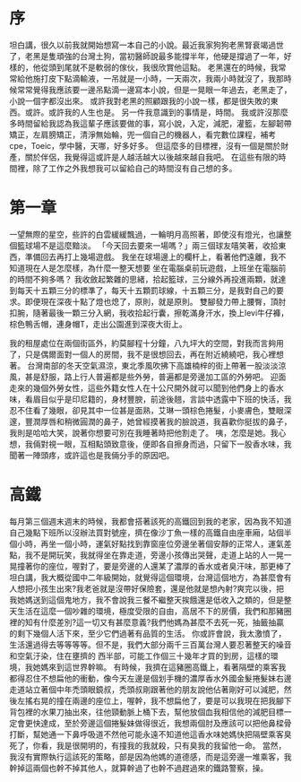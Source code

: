 # 序
坦白講，很久以前我就開始想寫一本自己的小說。最近我家狗狗老黑腎衰竭過世了，老黑是隻頑強的台灣土狗，當初醫師說最多能撐半年，他硬是撐過了一年，好樣的，他從頭到尾就不是軟弱的傢伙，我很欣賞他這點。
老黑還在的時候，我常常給他施打皮下點滴輸液，一吊就是一小時，一天兩次，我兩小時就沒了，我那時候常常覺得我應該要一邊吊點滴一邊寫本小說，但是一晃眼一年過去，老黑走了，小說一個字都沒出來。
或許我對老黑的照顧跟我的小說一樣，都是很失敗的東西。或許。或許我的人生也是。
另一件我意識到的事情是，時間。
我或許沒那麼多時間留給我認為我這輩子應該要做的事，寫小說，入定，減肥，灌籃，左腳韌帶矯正，左肩膀矯正，清淨無始輪，兜一個自己的機器人，看完數位課程，補考cpe，Toeic，學中醫，天哪，好多好多。
但這麼多的目標裡，沒有一個是關於財產，關於伴侶，我覺得這或許是人越活越大以後越來越自我吧。
在這些有限的時間裡，除了工作之外我想我可以留給自己的時間沒有自己想的多。
# 第一章
一望無際的星空，些許的白雲緩緩飄過，一輪明月高照著，即使沒有燈光，也讓整個籃球場不是這麼黯淡。
「今天回去要來一場嗎？」兩三個球友嘻笑著，收拾東西，準備回去再打上幾場遊戲。
我坐在球場邊上的欄杆上，看著他們遠離，我不知道現在人是怎麼樣，為什麼一整天想要
坐在電腦桌前玩遊戲，上班坐在電腦前的時間不夠多嗎？
  我收斂起繁雜的思緒，拾起籃球，三分線外再投進兩顆，就達到每天十五顆三分的標準了，每天十五顆罰球線，十五顆三分，是我對自己的要求。即便現在深夜十點了燈也熄了，原則，就是原則。
  雙腳發力帶上腰臀，頂肘扣腕，隨著最後一顆三分入網，我收拾起行囊，擦乾滿身汗水，換上levi牛仔褲，棕色鴨舌帽，連身帽T，走出公園進到深夜大街上。
  
  我的租屋處位在兩個街區外，約莫腳程十分鐘，八九坪大的空間，對我而言夠用了，只是偶爾面對一個人的房間，我不是很想回去，再在附近繞繞吧，我心裡想著。
  台灣南部的冬天空氣濕涼，東北季風吹拂下高雄楠梓的街上帶著一股淡淡涼風，甚是舒服，路上行人普遍都是些外勞，普遍都是旁邊加工區的外勞吧。
   迎面走來的幾個外勞女性，這些外籍女性人在十公尺開外就可以聞到他們身上的香水味，看眉目似乎是印尼籍的，身材豐腴，前途後翹，言談中透露中下班的快活，我忍不住看了幾眼，卻見其中一位甚是面熟，艾琳一頭棕色捲髮，小麥膚色，雙眼深邃，豐潤厚唇和稍微圓潤的鼻子，她曾經摸著我的臉說道，我喜歡你挺拔的鼻子，我則是哈哈大笑，說著你想要可別在我睡著時把他割走了。
   咦，怎麼是她。我心想，我倆對視一眼，互相點頭致意後，便即各自擦身而過，只留下一股香水味，我聞著一陣頭疼，或許這也是我倆分手的原因吧。
  
# 高鐵
  每月第三個週末週末的時候，我都會搭著該死的高鐵回到我的老家，因為我不知道自己幾點下班所以沒辦法買對號座，擠在像沙丁魚一樣的高鐵自由座車廂，站個半個小時，再坐一個小時，運氣好點找到靠窗座位旁邊坐著個安靜的正常人，運氣差點，我不是開玩笑，我就得坐在靠走道，旁邊小孩傳出哭聲，走道上站的人一晃一晃撞著你的座位，喔對了，要是旁邊的人還某了濃厚的香水或者臭汗味，那更棒了
  坦白講，我大概從國中二年級開始，就覺得這個環境，台灣這個地方，為甚麼會有人想把小孩生出來?我老爸就是沒帶好保險套，還是他就是想內射?爽完以後，把我她媽送到這個鬼地方，我不會說我三餐不繼整天挨餓還是低收入之類的，但是整天生活在這麼一個吵雜的環境，極度受限的自由，高居不下的房價，我們和那豬圈裡的知有什麼差別?這一切又有甚麼意義?我們他媽為甚麼不去死一死，抽籤抽贏的剩下幾個人活下來，至少它們過著有品質的生活。
  你或許會說，我太激憤了，生活還過得去等等等等。但不是，我們大部分兩千三百萬台灣人要忍著整天的噪音和空氣汙染，住在壅擠的 西半部，可能工作個三十幾年才買的到房，這樣的環境，我她媽來到這世界幹嘛。
  有時候，我擠在這豬圈高鐵上，看著隔壁的乘客我都得忍住不想扁他的衝動，像今天左邊是個划手機的濃厚香水外國金髮捲髮妹右邊走道站立著個中年禿頭眼鏡叔，禿頭叔剛跟著他的朋友說他佔著剛好可以減肥，然後左搖右晃的撞在兩邊的座位上，喔幹，我不想扁他了，要是可以我現在把我腳下背包裡的水果刀抽出來，往他頸動脈上桶下去，幫他放個血我相信他的減肥目標一定會更快達成，至於旁邊這個捲髮妹做得很近，我想兩個肘及應該可以把他鼻樑骨打斷，幫她通一下鼻呼吸道不然他可能永遠不知道他這香水味她媽快把隔壁乘客臭死了，你看，我是很開明的，有撞我的我就殺，只有臭我的我留他一命。
  當然，我沒有實際執行這該死的策略，部是因為他媽的道德感，而是這旁邊一堆乘客，我幹掉這兩個也幹不掉其他人，就算幹過了也幹不過趕過來的鐵路警察，操。
  






